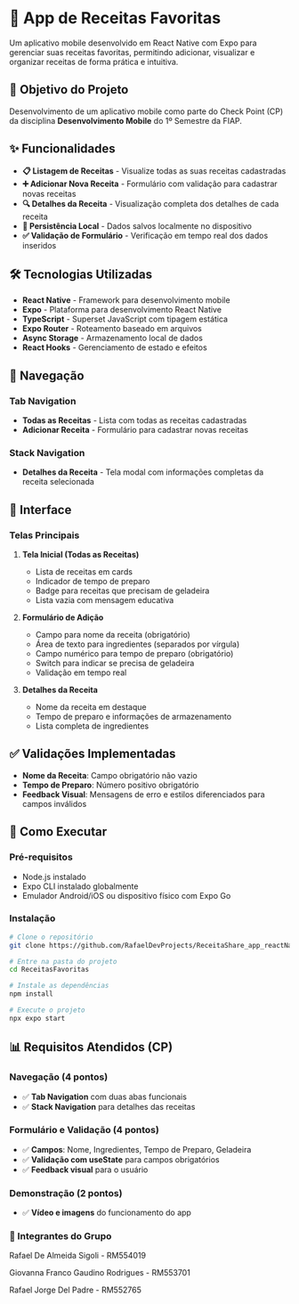 # 📱 App de Receitas Favoritas

Um aplicativo mobile desenvolvido em React Native com Expo para gerenciar suas receitas favoritas, permitindo adicionar, visualizar e organizar receitas de forma prática e intuitiva.

## 🎯 Objetivo do Projeto

Desenvolvimento de um aplicativo mobile como parte do Check Point (CP) da disciplina **Desenvolvimento Mobile** do 1º Semestre da FIAP.

## ✨ Funcionalidades

- **📋 Listagem de Receitas** - Visualize todas as suas receitas cadastradas
- **➕ Adicionar Nova Receita** - Formulário com validação para cadastrar novas receitas
- **🔍 Detalhes da Receita** - Visualização completa dos detalhes de cada receita
- **💾 Persistência Local** - Dados salvos localmente no dispositivo
- **✅ Validação de Formulário** - Verificação em tempo real dos dados inseridos

## 🛠️ Tecnologias Utilizadas

- **React Native** - Framework para desenvolvimento mobile
- **Expo** - Plataforma para desenvolvimento React Native
- **TypeScript** - Superset JavaScript com tipagem estática
- **Expo Router** - Roteamento baseado em arquivos
- **Async Storage** - Armazenamento local de dados
- **React Hooks** - Gerenciamento de estado e efeitos

## 📱 Navegação

### Tab Navigation
- **Todas as Receitas** - Lista com todas as receitas cadastradas
- **Adicionar Receita** - Formulário para cadastrar novas receitas

### Stack Navigation  
- **Detalhes da Receita** - Tela modal com informações completas da receita selecionada

## 🎨 Interface

### Telas Principais

1. **Tela Inicial (Todas as Receitas)**
   - Lista de receitas em cards
   - Indicador de tempo de preparo
   - Badge para receitas que precisam de geladeira
   - Lista vazia com mensagem educativa

2. **Formulário de Adição**
   - Campo para nome da receita (obrigatório)
   - Área de texto para ingredientes (separados por vírgula)
   - Campo numérico para tempo de preparo (obrigatório)
   - Switch para indicar se precisa de geladeira
   - Validação em tempo real

3. **Detalhes da Receita**
   - Nome da receita em destaque
   - Tempo de preparo e informações de armazenamento
   - Lista completa de ingredientes

## ✅ Validações Implementadas

- **Nome da Receita**: Campo obrigatório não vazio
- **Tempo de Preparo**: Número positivo obrigatório
- **Feedback Visual**: Mensagens de erro e estilos diferenciados para campos inválidos

## 🚀 Como Executar

### Pré-requisitos
- Node.js instalado
- Expo CLI instalado globalmente
- Emulador Android/iOS ou dispositivo físico com Expo Go

### Instalação
```bash
# Clone o repositório
git clone https://github.com/RafaelDevProjects/ReceitaShare_app_reactNative.git

# Entre na pasta do projeto
cd ReceitasFavoritas

# Instale as dependências
npm install

# Execute o projeto
npx expo start
```
## 📊 Requisitos Atendidos (CP)

### Navegação (4 pontos)
- ✅ **Tab Navigation** com duas abas funcionais
- ✅ **Stack Navigation** para detalhes das receitas

### Formulário e Validação (4 pontos)  
- ✅ **Campos**: Nome, Ingredientes, Tempo de Preparo, Geladeira
- ✅ **Validação com useState** para campos obrigatórios
- ✅ **Feedback visual** para o usuário

### Demonstração (2 pontos)
- ✅ **Vídeo e imagens** do funcionamento do app


### 👥 Integrantes do Grupo
Rafael De Almeida Sigoli - RM554019

Giovanna Franco Gaudino Rodrigues - RM553701

Rafael Jorge Del Padre - RM552765
